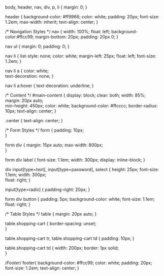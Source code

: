 body, header, nav, div, p, li {
    margin: 0;
}



header {
    background-color: #ff9966;
    color: white;
    padding: 20px;
    font-size: 1.2em;
    max-width: inherit;
    text-align: center;
}


/* Navigation Styles */
nav {
    width: 100%;
    float: left;
    background-color:#ffcc99;
    margin-bottom: 20px;
    padding: 20px 0;
}

nav ul {
    margin: 0;
    padding: 0;
}

nav li {
    list-style: none;
    color: white;
    margin-left: 25px;
    float: left;
    font-size: 1.2em;
}

nav li a { 
    color: white;    
    text-decoration: none;
}

nav li a:hover {
    text-decoration: underline;
}

/* Content */
#main-content {
    display: block;
    clear: both;
    width: 85%;
    margin: 20px auto;        
    min-height: 450px;
    color: white;
    background-color: #ffcccc;
    border-radius: 10px;
    text-align: center;
}


.center {
    text-align: center;
}


/* Form Styles */
form {
    padding: 10px;    
}

form div {
    margin: 15px auto;
    max-width: 800px;    
}

form div label {
    font-size: 1.1em;
    width: 300px;
    display: inline-block;
}

div input[type=text], input[type=password], select {
    height: 25px;
    font-size: 1.1em;
    width: 300px;   
    float: right;
}

input[type=radio] {
    padding-right: 20px;
}

form div button {
    padding: 5px;
    background-color: white;
    font-size: 1.1em;
    float: right;
}


/* Table Styles */
table {
    margin: 20px auto;
}

table.shopping-cart {
    border-spacing: unset;    
}

table.shopping-cart tr, table.shopping-cart td {
    padding: 10px;
}

table.shopping-cart td {
    width: 200px;
    border: 1px solid;    
}

/*Footer*/
footer{
    background-color: #ffcc99;
    color: white;
    padding: 20px;
    font-size: 1.2em;
    text-align: center;
}
